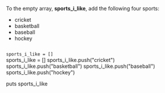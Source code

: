 To the empty array,
**sports_i_like**, add
the following four sports:

- cricket
- basketball
- baseball
- hockey

<a></a>

<Editor lang="ruby" type="exercise">
<code>
sports_i_like = []
</code>

<solution>
sports_i_like = []
sports_i_like.push("cricket")
sports_i_like.push("basketball")
sports_i_like.push("baseball")
sports_i_like.push("hockey")

puts sports_i_like
</solution>
</Editor>